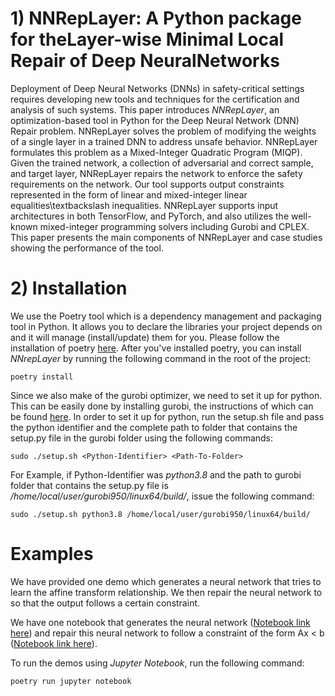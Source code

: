 # 1) NNRepLayer: A Python package for theLayer-wise Minimal Local Repair of Deep NeuralNetworks

Deployment of Deep Neural Networks (DNNs) in safety-critical settings requires developing new tools and techniques for the certification and analysis of such systems.
This paper introduces *NNRepLayer*, an optimization-based tool in Python for the Deep Neural Network (DNN) Repair problem. NNRepLayer solves the problem of modifying the weights of a single layer in a trained DNN to address unsafe behavior. NNRepLayer formulates this problem as a Mixed-Integer Quadratic Program (MIQP). Given the trained network, a collection of adversarial and correct sample, and target layer, NNRepLayer repairs the network to enforce the safety requirements on the network. Our tool supports output constraints represented in the form of linear and mixed-integer linear equalities\textbackslash inequalities. NNRepLayer supports input architectures in both TensorFlow, and PyTorch, and also utilizes the well-known mixed-integer programming solvers including Gurobi and CPLEX. This paper presents the main components of NNRepLayer and case studies showing the performance of the tool. 

# 2) Installation

We use the Poetry tool which is a dependency management and packaging tool in Python. It allows you to declare the libraries your project depends on and it will manage (install/update) them for you. Please follow the installation of poetry [here](https://python-poetry.org/docs/#installation).
After you've installed poetry, you can install *NNrepLayer* by running the following command in the root of the project:

```
poetry install
```

Since we also make of the gurobi optimizer, we need to set it up for python. This can be easily done by installing gurobi, the instructions of which can be found [here](https://www.gurobi.com/documentation/9.5/quickstart_windows/software_installation_guid.html). In order to set it up for python, run the setup.sh file and pass the python identifier and the complete path to folder that contains the setup.py file in the gurobi folder using the following commands:

```
sudo ./setup.sh <Python-Identifier> <Path-To-Folder>
```

For Example, if Python-Identifier was *python3.8* and the path to gurobi folder that contains the setup.py file is */home/local/user/gurobi950/linux64/build/*, issue the following command:

```
sudo ./setup.sh python3.8 /home/local/user/gurobi950/linux64/build/
```


# Examples

We have provided one demo which generates a neural network that tries to learn the affine transform relationship. We then repair the neural network to so that the output follows a certain constraint.

We have one notebook that generates the neural network ([Notebook link here](https://github.com/DaitTan/NNRepLayer/blob/master/NNRepLayer/demos/generate_neural_network_inside.ipynb)) and repair this neural network to follow a constraint of the form Ax < b ([Notebook link here](https://github.com/DaitTan/NNRepLayer/blob/master/NNRepLayer/demos/repair_layer_demo.ipynb)).

To run the demos using *Jupyter Notebook*, run the following command:
```
poetry run jupyter notebook
```